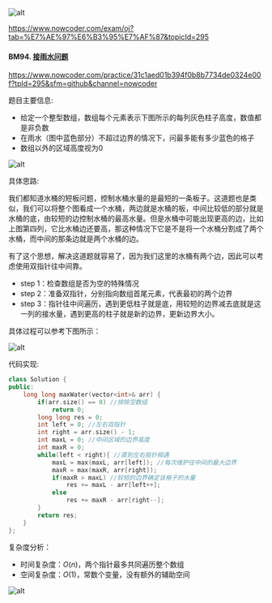 ![alt](https://uploadfiles.nowcoder.com/bm/top101-head.jpg)

https://www.nowcoder.com/exam/oj?tab=%E7%AE%97%E6%B3%95%E7%AF%87&topicId=295

#### BM94. [接雨水问题](https://www.nowcoder.com/practice/31c1aed01b394f0b8b7734de0324e00f?tpId=295&sfm=github&channel=nowcoder)


https://www.nowcoder.com/practice/31c1aed01b394f0b8b7734de0324e00f?tpId=295&sfm=github&channel=nowcoder


题目主要信息:
- 给定一个整型数组，数组每个元素表示下图所示的每列灰色柱子高度，数值都是非负数
- 在雨水（图中蓝色部分）不超过边界的情况下，问最多能有多少蓝色的格子
- 数组以外的区域高度视为0

![alt](https://uploadfiles.nowcoder.com/images/20220218/397721558_1645152364656/D2B5CA33BD970F64A6301FA75AE2EB22)

具体思路:

我们都知道水桶的短板问题，控制水桶水量的是最短的一条板子。这道题也是类似，我们可以将整个图看成一个水桶，两边就是水桶的板，中间比较低的部分就是水桶的底，由较短的边控制水桶的最高水量。但是水桶中可能出现更高的边，比如上图第四列，它比水桶边还要高，那这种情况下它是不是将一个水桶分割成了两个水桶，而中间的那条边就是两个水桶的边。

有了这个思想，解决这道题就容易了，因为我们这里的水桶有两个边，因此可以考虑使用双指针往中间靠。

- step 1：检查数组是否为空的特殊情况
- step 2：准备双指针，分别指向数组首尾元素，代表最初的两个边界
- step 3：指针往中间遍历，遇到更低柱子就是底，用较短的边界减去底就是这一列的接水量，遇到更高的柱子就是新的边界，更新边界大小。

具体过程可以参考下图所示：

![alt](https://uploadfiles.nowcoder.com/images/20220218/397721558_1645154083657/1E66C1358EA2CEEA33028656F0568955)

代码实现:
```cpp
class Solution {
public:
    long long maxWater(vector<int>& arr) {
        if(arr.size() == 0) //排除空数组
            return 0;
        long long res = 0;
        int left = 0; //左右双指针
        int right = arr.size() - 1; 
        int maxL = 0; //中间区域的边界高度
        int maxR = 0;
        while(left < right){ //直到左右指针相遇
            maxL = max(maxL, arr[left]); //每次维护往中间的最大边界
            maxR = max(maxR, arr[right]);
            if(maxR > maxL) //较短的边界确定该格子的水量
                res += maxL - arr[left++]; 
            else
                res += maxR - arr[right--];
        }
        return res;
    }
};
```

复杂度分析：
- 时间复杂度：$O(n)$，两个指针最多共同遍历整个数组
- 空间复杂度：$O(1)$，常数个变量，没有额外的辅助空间

![alt](https://uploadfiles.nowcoder.com/bm/top101-tail.jpg)